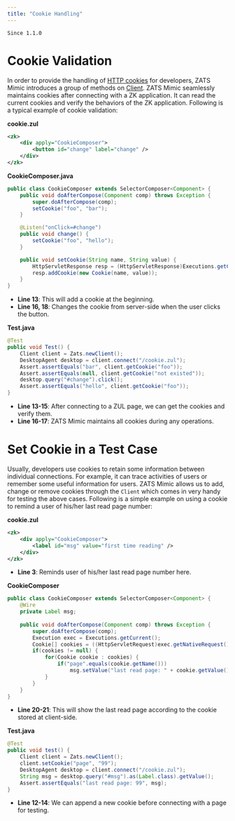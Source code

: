 ```yaml
---
title: "Cookie Handling"
---
```


 

`Since 1.1.0`

# Cookie Validation

In order to provide the handling of [HTTP cookies](http://www.ietf.org/rfc/rfc2965.txt) for developers, ZATS Mimic
introduces a group of methods on
[Client](http://www.zkoss.org/javadoc/latest/zats/org/zkoss/zats/mimic/Client.html).
ZATS Mimic seamlessly maintains cookies after connecting with a ZK
application. It can read the current cookies and verify the behaviors of
the ZK application. Following is a typical example of cookie validation:

**cookie.zul**

```xml
<zk>
    <div apply="CookieComposer">
        <button id="change" label="change" />
    </div>
</zk>
```

**CookieComposer.java**

```java
public class CookieComposer extends SelectorComposer<Component> {
    public void doAfterCompose(Component comp) throws Exception {
        super.doAfterCompose(comp);
        setCookie("foo", "bar");
    }

    @Listen("onClick=#change")
    public void change() {
        setCookie("foo", "hello");
    }

    public void setCookie(String name, String value) {
        HttpServletResponse resp = (HttpServletResponse)Executions.getCurrent().getNativeResponse();
        resp.addCookie(new Cookie(name, value));
    }
}
```

- **Line 13**: This will add a cookie at the beginning.
- **Line 16, 18**: Changes the cookie from server-side when the user
  clicks the button.

**Test.java**

```java
@Test
public void Test() {
    Client client = Zats.newClient();
    DesktopAgent desktop = client.connect("/cookie.zul");
    Assert.assertEquals("bar", client.getCookie("foo"));
    Assert.assertEquals(null, client.getCookie("not existed"));
    desktop.query("#change").click();
    Assert.assertEquals("hello", client.getCookie("foo"));
}
```

- **Line 13-15**: After connecting to a ZUL page, we can get the cookies
  and verify them.
- **Line 16-17**: ZATS Mimic maintains all cookies during any
  operations.

# Set Cookie in a Test Case

Usually, developers use cookies to retain some information between
individual connections. For example, it can trace activities of users or
remember some useful information for users. ZATS Mimic allows us to add,
change or remove cookies through the `Client` which comes in very handy
for testing the above cases. Following is a simple example on using a
cookie to remind a user of his/her last read page number:

**cookie.zul**

```xml
<zk>
    <div apply="CookieComposer">
        <label id="msg" value="first time reading" />
    </div>
</zk>
```

- **Line 3**: Reminds user of his/her last read page number here.

**CookieComposer**

```java
public class CookieComposer extends SelectorComposer<Component> {
    @Wire
    private Label msg;
    
    public void doAfterCompose(Component comp) throws Exception {
        super.doAfterCompose(comp);
        Execution exec = Executions.getCurrent();
        Cookie[] cookies = ((HttpServletRequest)exec.getNativeRequest()).getCookies();
        if(cookies != null) {
            for(Cookie cookie : cookies) {
                if("page".equals(cookie.getName()))
                    msg.setValue("last read page: " + cookie.getValue());
            }
        }
    }
}
```

- **Line 20-21**: This will show the last read page according to the
  cookie stored at client-side.

**Test.java**

```java
@Test
public void test() {
    Client client = Zats.newClient();
    client.setCookie("page", "99");
    DesktopAgent desktop = client.connect("/cookie.zul");
    String msg = desktop.query("#msg").as(Label.class).getValue();
    Assert.assertEquals("last read page: 99", msg);
}
```

- **Line 12-14**: We can append a new cookie before connecting with a
  page for testing.

 
